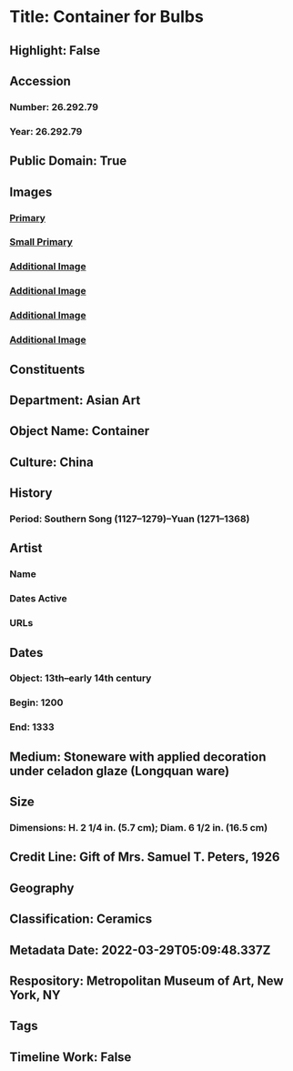 # Title: Container for Bulbs
## Highlight: False
## Accession
### Number: 26.292.79
### Year: 26.292.79
## Public Domain: True
## Images
### [Primary](https://images.metmuseum.org/CRDImages/as/original/DP-14609-145.jpg)
### [Small Primary](https://images.metmuseum.org/CRDImages/as/web-large/DP-14609-145.jpg)
### [Additional Image](https://images.metmuseum.org/CRDImages/as/original/DP-14609-146.jpg)
### [Additional Image](https://images.metmuseum.org/CRDImages/as/original/DP-14609-147.jpg)
### [Additional Image](https://images.metmuseum.org/CRDImages/as/original/DP-14609-148.jpg)
### [Additional Image](https://images.metmuseum.org/CRDImages/as/original/DP-14609-149.jpg)
## Constituents
## Department: Asian Art
## Object Name: Container
## Culture: China
## History
### Period: Southern Song (1127–1279)–Yuan (1271–1368)
## Artist
### Name
### Dates Active
### URLs
## Dates
### Object: 13th–early 14th century
### Begin: 1200
### End: 1333
## Medium: Stoneware with applied decoration under celadon glaze (Longquan ware)
## Size
### Dimensions: H. 2 1/4 in. (5.7 cm); Diam. 6 1/2 in. (16.5 cm)
## Credit Line: Gift of Mrs. Samuel T. Peters, 1926
## Geography
## Classification: Ceramics
## Metadata Date: 2022-03-29T05:09:48.337Z
## Respository: Metropolitan Museum of Art, New York, NY
## Tags
## Timeline Work: False